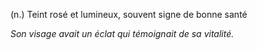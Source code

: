 (n.) Teint rosé et lumineux, souvent signe de bonne santé

*Son visage avait un éclat qui témoignait de sa vitalité.*